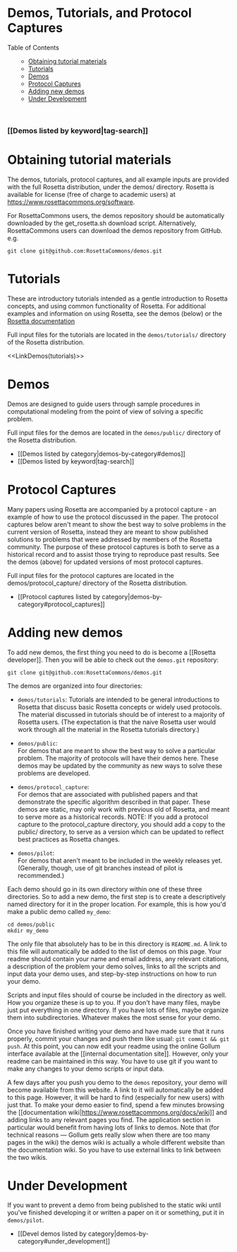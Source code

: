 Demos, Tutorials, and Protocol Captures
=======================================

<!-- Manual TOC, as the auto one is too bulky -->
<p></p><div class="toc"><div class="toc-title">Table of Contents</div>
<ul><ul><li><a href="#obtaining-tutorial-materials">Obtaining tutorial materials</a></li>
<li><a href="#tutorials">Tutorials</a></li>
<li><a href="#demos">Demos</a></li>
<li><a href="#protocol-captures">Protocol Captures</a></li>
<!--- BEGIN_INTERNAL -->
<li><a href="#adding-new-demos">Adding new demos</a></li>
<li><a href="#under-development">Under Development</a></li>
<!--- END_INTERNAL -->
</ul></ul></div>
<br/>

### [[Demos listed by keyword|tag-search]]

Obtaining tutorial materials
============================

The demos, tutorials, protocol captures, and all example inputs are provided with the full Rosetta distribution, under the demos/ directory. Rosetta is available for license (free of charge to academic users) at <https://www.rosettacommons.org/software>.

<!--- BEGIN_INTERNAL -->
For RosettaCommons users, the demos repository should be automatically downloaded by the get_rosetta.sh download script. Alternatively, RosettaCommons users can download the demos repository from GitHub. e.g.

    git clone git@github.com:RosettaCommons/demos.git 

<!--- END_INTERNAL -->

Tutorials
=========

These are introductory tutorials intended as a gentle introduction to Rosetta concepts, and using common functionality of Rosetta. For additional examples and information on using Rosetta, see the demos (below) or the [Rosetta documentation](https://www.rosettacommons.org/docs/latest/)

Full input files for the tutorials are located in the `demos/tutorials/` directory of the Rosetta distribution. 

<<LinkDemos(tutorials)>>

Demos
=====

Demos are designed to guide users through sample procedures in computational modeling from the point of view of solving a specific problem. 

Full input files for the demos are located in the `demos/public/` directory of the Rosetta distribution.

* [[Demos listed by category|demos-by-category#demos]]
* [[Demos listed by keyword|tag-search]]

Protocol Captures
=================

Many papers using Rosetta are accompanied by a protocol capture - an example of how to use the protocol discussed in the paper. The protocol captures below aren't meant to show the best way to solve problems in the current version of Rosetta, instead they are meant to show published solutions to problems that were addressed by members of the Rosetta community. The purpose of these protocol captures is both to serve as a historical record and to assist those trying to reproduce past results. See the demos (above) for updated versions of most protocol captures.

Full input files for the protocol captures are located in the demos/protocol_capture/ directory of the Rosetta distribution.

* [[Protocol captures listed by category|demos-by-category#protocol_captures]]

<!--- BEGIN_INTERNAL --->

Adding new demos
================

To add new demos, the first thing you need to do is become a [[Rosetta developer]].
Then you will be able to check out the `demos.git` repository:

    git clone git@github.com:RosettaCommons/demos.git

The demos are organized into four directories:

* `demos/tutorials`:
  Tutorials are intended to be general introductions to Rosetta that discuss basic Rosetta concepts or widely used protocols.
The material discussed in tutorials should be of interest to a majority of Rosetta users. 
(The expectation is that the naive Rosetta user would work through all the material in the Rosetta tutorials directory.)

* `demos/public`:  
  For demos that are meant to show the best way to solve a particular problem. 
The majority of protocols will have their demos here.
These demos may be updated by the community as new ways to solve these problems are developed.

* `demos/protocol_capture`:  
  For demos that are associated with published papers and that demonstrate the specific algorithm described in that paper.
These demos are static, may only work with previous old of Rosetta, and meant to serve more as a historical records.
NOTE: If you add a protocol capture to the protocol_capture directory, you should add a copy to the public/ directory,
to serve as a version which can be updated to reflect best practices as Rosetta changes. 

* `demos/pilot`:  
  For demos that aren't meant to be included in the weekly releases yet.
(Generally, though, use of git branches instead of pilot is recommended.)

Each demo should go in its own directory within one of these three directories.
So to add a new demo, the first step is to create a descriptively named directory for it in the proper location.
For example, this is how you'd make a public demo called `my_demo`:

    cd demos/public
    mkdir my_demo

The only file that absolutely has to be in this directory is `README.md`.
A link to this file will automatically be added to the list of demos on this page.
Your readme should contain your name and email address, any relevant citations, a description of the problem your demo solves, links to all the scripts and input data your demo uses, and step-by-step instructions on how to run your demo.

Scripts and input files should of course be included in the directory as well.
How you organize these is up to you.
If you don't have many files, maybe just put everything in one directory.
If you have lots of files, maybe organize them into subdirectories.
Whatever makes the most sense for your demo.

Once you have finished writing your demo and have made sure that it runs properly, commit your changes and push them like usual: `git commit && git push`.
At this point, you can now edit your readme using the online Gollum interface available at the [[internal documentation site]].
However, only your readme can be maintained in this way.
You have to use git if you want to make any changes to your demo scripts or input data.

A few days after you push you demo to the `demos` repository, your demo will 
become available from this website.  A link to it will automatically be added 
to this page.  However, it will be hard to find (especially for new users) with 
just that.  To make your demo easier to find, spend a few minutes browsing the 
[[documentation wiki|https://www.rosettacommons.org/docs/wiki]] and adding 
links to any relevant pages you find.  The application section in particular 
would benefit from having lots of links to demos.  Note that (for technical 
reasons — Gollum gets really slow when there are too many pages in the wiki) 
the demos wiki is actually a whole different website than the documentation 
wiki.  So you have to use external links to link between the two wikis.

Under Development
=================

If you want to prevent a demo from being published to the static wiki until you've finished developing it or written a paper on it or something, put it in `demos/pilot`.

* [[Devel demos listed by category|demos-by-category#under_development]]

<!--- END_INTERNAL --->
